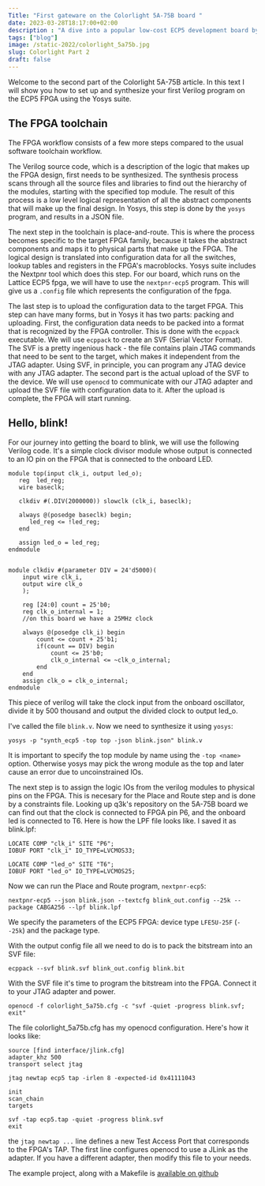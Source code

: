 ```yaml
---
Title: "First gateware on the Colorlight 5A-75B board "
date: 2023-03-28T18:17:00+02:00
description : "A dive into a popular low-cost ECP5 development board by Chris Lasocki - part 2"
tags: ["blog"]
image: /static-2022/colorlight_5a75b.jpg
slug: Colorlight Part 2
draft: false
---
```


Welcome to the second part of the Colorlight 5A-75B article.
In this text I will show you how to set up and synthesize your first Verilog program on the ECP5 FPGA using the Yosys suite.

The FPGA toolchain
------------------

The FPGA workflow consists of a few more steps compared to the usual software toolchain workflow. 

The Verilog source code, which is a description of the logic that makes up the FPGA design, first needs to be synthesized.
The synthesis process scans through all the source files and libraries to find out the hierarchy of the modules, starting with the specified top module.
The result of this process is a low level logical representation of all the abstract components that will make up the final design.
In Yosys, this step is done by the `yosys` program, and results in a JSON file.

The next step in the toolchain is place-and-route.
This is where the process becomes specific to the target FPGA family, because it takes the abstract components and maps it to physical parts that make up the FPGA.
The logical design is translated into configuration data for all the switches, lookup tables and registers in the FPGA's macroblocks.
Yosys suite includes the Nextpnr tool which does this step.
For our board, which runs on the Lattice ECP5 fpga, we will have to use the `nextpnr-ecp5` program.
This will give us a `.config` file which represents the configuration of the fpga.

The last step is to upload the configuration data to the target FPGA.
This step can have many forms, but in Yosys it has two parts: packing and uploading.
First, the configuration data needs to be packed into a format that is recognized by the FPGA controller.
This is done with the `ecppack` executable. We will use `ecppack` to create an SVF (Serial Vector Format).
The SVF is a pretty ingenious hack - the file contains plain JTAG commands that need to be sent to the target, which makes it independent from the JTAG adapter.
Using SVF, in principle, you can program any JTAG device with any JTAG adapter.
The second part is the actual upload of the SVF to the device.
We will use `openocd` to communicate with our JTAG adapter and upload the SVF file with configuration data to it. After the upload is complete, the FPGA will start running.


Hello, blink!
-------------

For our journey into getting the board to blink, we will use the following Verilog code.
It's a simple clock divisor module whose output is connected to an IO pin on the FPGA that is connected to the onboard LED.

    module top(input clk_i, output led_o);
       reg  led_reg;
       wire baseclk;

       clkdiv #(.DIV(2000000)) slowclk (clk_i, baseclk);

       always @(posedge baseclk) begin;
          led_reg <= !led_reg;
       end

       assign led_o = led_reg;
    endmodule


    module clkdiv #(parameter DIV = 24'd5000)(
        input wire clk_i,
        output wire clk_o
        );

        reg [24:0] count = 25'b0;
        reg clk_o_internal = 1;
        //on this board we have a 25MHz clock

        always @(posedge clk_i) begin
            count <= count + 25'b1;
            if(count == DIV) begin
                count <= 25'b0;
                clk_o_internal <= ~clk_o_internal;
            end
        end
        assign clk_o = clk_o_internal;
    endmodule


This piece of verilog will take the clock input from the onboard oscillator, divide it by 500 thousand and output the divided clock to output led_o.

I've called the file `blink.v`. Now we need to synthesize it using `yosys`:

    yosys -p "synth_ecp5 -top top -json blink.json" blink.v

It is important to specify the top module by name using the `-top <name>` option.
Otherwise yosys may pick the wrong module as the top and later cause an error due to uncoinstrained IOs.

The next step is to assign the logic IOs from the verilog modules to physical pins on the FPGA.
This is necesary for the Place and Route step and is done by a constraints file.
Looking up q3k's repository on the 5A-75B board we can find out that the clock is connected to FPGA pin P6, and the onboard led is connected to T6.
Here is how the LPF file looks like. I saved it as blink.lpf:

    LOCATE COMP "clk_i" SITE "P6";
    IOBUF PORT "clk_i" IO_TYPE=LVCMOS33;

    LOCATE COMP "led_o" SITE "T6";
    IOBUF PORT "led_o" IO_TYPE=LVCMOS25;

Now we can run the Place and Route program, `nextpnr-ecp5`:

    nextpnr-ecp5 --json blink.json --textcfg blink_out.config --25k --package CABGA256 --lpf blink.lpf

We specify the parameters of the ECP5 FPGA: device type `LFE5U-25F` (`--25k`) and the package type.

With the output config file all we need to do is to pack the bitstream into an SVF file:

    ecppack --svf blink.svf blink_out.config blink.bit

With the SVF file it's time to program the bitstream into the FPGA. Connect it to your JTAG adapter and power.

    openocd -f colorlight_5a75b.cfg -c "svf -quiet -progress blink.svf; exit"

The file colorlight_5a75b.cfg has my openocd configuration. Here's how it looks like:

    source [find interface/jlink.cfg]
    adapter_khz 500
    transport select jtag

    jtag newtap ecp5 tap -irlen 8 -expected-id 0x41111043

    init
    scan_chain
    targets

    svf -tap ecp5.tap -quiet -progress blink.svf
    exit

the `jtag newtap ...` line defines a new Test Access Port that corresponds to the FPGA's TAP. The first line configures openocd to use a JLink as the adapter. If you have a different adapter, then modify this file to your needs.

The example project, along with a Makefile is [available on github](https://github.com/polprog/colorlight_hello)
